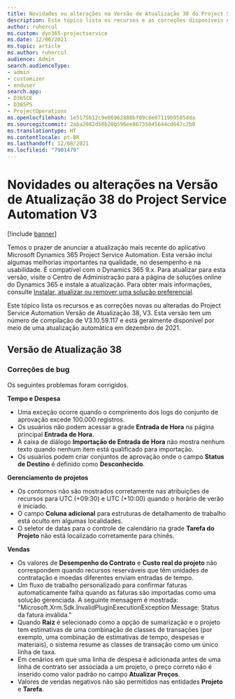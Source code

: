 ```yaml
---
title: Novidades ou alterações na Versão de Atualização 38 do Project Service Automation V3
description: Este tópico lista os recursos e as correções disponíveis na Versão de Atualização 38 do Microsoft Dynamics 365 Project Service Automation, V3.
author: ruhercul
ms.custom: dyn365-projectservice
ms.date: 12/06/2021
ms.topic: article
ms.author: ruhercul
audience: Admin
search.audienceType:
- admin
- customizer
- enduser
search.app:
- D365CE
- D365PS
- ProjectOperations
ms.openlocfilehash: 1e5175b12c9e06962888bf09c8e07119b9505dda
ms.sourcegitcommit: 2aba2082d50b20b596ee86735045644cd647c2b0
ms.translationtype: HT
ms.contentlocale: pt-BR
ms.lasthandoff: 12/08/2021
ms.locfileid: "7901479"
---
```

# <a name="whats-new-or-changed-in-project-service-automation-update-release-38-v3"></a>Novidades ou alterações na Versão de Atualização 38 do Project Service Automation V3

[!include [banner](../includes/psa-now-project-operations.md)]

Temos o prazer de anunciar a atualização mais recente do aplicativo Microsoft Dynamics 365 Project Service Automation. Esta versão inclui algumas melhorias importantes na qualidade, no desempenho e na usabilidade. É compatível com o Dynamics 365 9.x. Para atualizar para esta versão, visite o Centro de Administração para a página de soluções online do Dynamics 365 e instale a atualização. Para obter mais informações, consulte [Instalar, atualizar ou remover uma solução preferencial](/power-platform/admin/install-remove-preferred-solution).

Este tópico lista os recursos e as correções novas ou alteradas do Project Service Automation Versão de Atualização 38, V3. Esta versão tem um número de compilação de V3.10.59.117 e está geralmente disponível por meio de uma atualização automática em dezembro de 2021.

## <a name="update-release-38"></a>Versão de Atualização 38

### <a name="bug-fixes"></a>Correções de bug

Os seguintes problemas foram corrigidos.

**Tempo e Despesa**

- Uma exceção ocorre quando o comprimento dos logs do conjunto de aprovação excede 100.000 registros.
- Os usuários não podem acessar a grade **Entrada de Hora** na página principal **Entrada de Hora**.
- A caixa de diálogo **Importação de Entrada de Hora** não mostra nenhum texto quando nenhum item está qualificado para importação.
- Os usuários podem criar conjuntos de aprovação onde o campo **Status de Destino** é definido como **Desconhecido**.

**Gerenciamento de projetos**

- Os contornos não são mostrados corretamente nas atribuições de recursos para UTC (+09:30) e UTC (+10:00) quando o horário de verão é iniciado.
- O campo **Coluna adicional** para estruturas de detalhamento de trabalho está oculto em algumas localidades.
- O seletor de datas para o controle de calendário na grade **Tarefa do Projeto** não está localizado corretamente para chinês.

**Vendas**

- Os valores de **Desempenho do Contrato** e **Custo real do projeto** não correspondem quando recursos reserváveis que têm unidades de contratação e moedas diferentes enviam entradas de tempo.
- Um fluxo de trabalho personalizado para confirmar faturas automaticamente falha quando as faturas são importadas como uma solução gerenciada. A seguinte mensagem é mostrada: "Microsoft.Xrm.Sdk.InvalidPluginExecutionException Message: Status da fatura inválida."
- Quando **Raiz** é selecionado como a opção de sumarização e o projeto tem estimativas de uma combinação de classes de transações (por exemplo, uma combinação de estimativas de tempo, despesas e materiais), o sistema resume as classes de transação como um único linha de taxa.
- Em cenários em que uma linha de despesa é adicionada antes de uma linha de contrato ser associada a um projeto, o preço correto não é inserido como valor padrão no campo **Atualizar Preços**.
- Valores de vendas negativos não são permitidos nas entidades **Projeto** e **Tarefa**.
